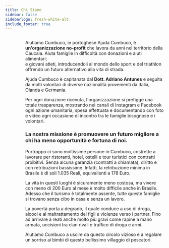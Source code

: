 ```yaml
---
title: Chi Siamo
sidebar: false
sidebarlogo: fresh-white-alt
include_footer: true
---
```


<div class="hero-body">
  <div class="container">
    <div class="columns">
      <div class="column is-5">
        <figure class="image">
          <img src="https://scontent.ffor18-1.fna.fbcdn.net/v/t1.0-9/53861060_2028245213898116_8639698127495888896_n.jpg?_nc_cat=103&_nc_sid=09cbfe&_nc_ohc=47XKsH2XlNUAX-3hBSA&_nc_ht=scontent.ffor18-1.fna&oh=5ae4e91d93d73a31ca8ff6b077c07538&oe=5EF91FA1" alt="dottor Adriano">
        </figure>
      </div>
      <div class="column is-5 landing-caption">
        <p>Aiutiamo Cumbuco, in portoghese Ajuda Cumbuco, è <strong>un'organizzazione no-profit</strong> che lavora da anni nel territorio della Caucaia.
          Aiuta famiglie in difficoltà con donazioni e aiuti alimentari;<br/>
          e giovani atleti, introducendoli al mondo dello sport e del triathlon offrendo un futuro alternativo alla vita di strada.
        </p>
        <p>
          Ajuda Cumbuco è capitanata dal <strong>Dott. Adriano Antunes</strong> e seguita da molti volontari di diverse nazionalità provenienti da Italia, Olanda e Germania.
        </p>
        <p>
          Per ogni donazione ricevuta, l'organizzazione si prefigge una totale trasparenza, mostrando nei canali di Instagram e Facebook ogni azione umanitaria,
          spesa effettuata e documentando con foto e video ogni occasione di incontro tra le famiglie bisognose e i volontari.
        </p>
        <h3>
          La nostra missione è promuovere un futuro migliore a chi ha meno opportunità e fortuna di noi.
        </h3>
        <p>
          Purtroppo ci sono moltissime persone in Cumbuco, costrette a lavorare per ristoranti, hotel, ostelli e tour turistici con contratti proibitivi.
          Senza alcuna garanzia (contratti a chiamata), diritto e con retribuzioni bassissime.
          Infatti, la retribuzione minima in Brasile è di soli 1.035 Reali, equivalienti a 178 Euro.
        </p>
        <p>
          La vita in questi luoghi è sicuramente meno costosa, ma vivere con meno di 200 Euro al mese è molto difficile anche in Brasile.
          Adesso che il turismo è totalmente assente, tutte queste famiglie si trovano senza cibo in casa e senza un lavoro.
        </p>
        <p>
          La povertà porta a degrado, il quale conduce a uso di droga, alcool e al maltrattamento dei figli e violenze verso i partner.
          Fino ad arrivare a reati anche molto più gravi come rapine a mano armata, uccisioni tra clan rivali e traffico di droga e armi.
        </p>
        <p>
          Aiutiamo Cumbuco a uscire da questo circolo vizioso e a regalare un sorriso ai bimbi di questo bellissimo villaggio di pescatori.
        </p>
      </div>
    </div>
  </div>
</div>



